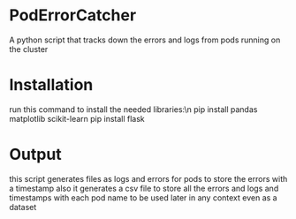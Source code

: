 # PodErrorCatcher
A python script that tracks down the errors and logs from pods running on the cluster

# Installation 
run this command to install the needed libraries:\n
pip install pandas matplotlib scikit-learn
pip install flask

# Output 
this script generates files as logs and errors for pods to store the errors with a timestamp
also it generates a csv file to store all the errors and logs and timestamps with each pod name to be used later in any context even as a dataset 

